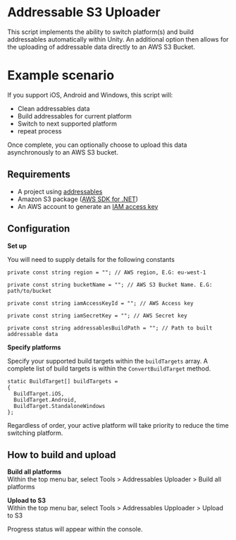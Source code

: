 # **Addressable S3 Uploader**

This script implements the ability to switch platform(s) and build addressables automatically within Unity. An additional option then allows for the uploading of addressable data directly to an AWS S3 Bucket.

  

# Example scenario

If you support iOS, Android and Windows, this script will:
-   Clean addressables data
-   Build addressables for current platform
-   Switch to next supported platform
-   repeat process

Once complete, you can optionally choose to upload this data asynchronously to an AWS S3 bucket.


## Requirements

 - A project using [addressables](https://docs.unity3d.com/Packages/com.unity.addressables@0.3/manual/index.html)
 - Amazon S3 package ([AWS SDK for .NET](https://github.com/aws/aws-sdk-net))
 - An AWS account to generate an [IAM access
   key](https://docs.aws.amazon.com/IAM/latest/UserGuide/id_credentials_access-keys.html)

  

## Configuration

**Set up**

You will need to supply details for the following constants

    private const string region = ""; // AWS region, E.G: eu-west-1
    
    private const string bucketName = ""; // AWS S3 Bucket Name. E.G: path/to/bucket
    
    private const string iamAccessKeyId = ""; // AWS Access key
    
    private const string iamSecretKey = ""; // AWS Secret key
    
    private const string addressablesBuildPath = ""; // Path to built addressable data


**Specify platforms**

Specify your supported build targets within the `buildTargets` array. A complete list of build targets is within the `ConvertBuildTarget` method.

    static BuildTarget[] buildTargets =
    {
      BuildTarget.iOS,
      BuildTarget.Android,
      BuildTarget.StandaloneWindows
    };

  

Regardless of order, your active platform will take priority to reduce the time switching platform.

  

## How to build and upload

**Build all platforms**<br>
Within the top menu bar, select Tools > Addressables Uploader > Build all platforms

**Upload to S3**<br>
Within the top menu bar, select Tools > Addressables Upploader > Upload to S3


Progress status will appear within the console.
